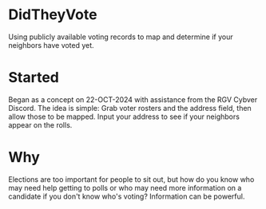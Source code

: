 # DidTheyVote
Using publicly available voting records to map and determine if your neighbors have voted yet.

# Started
Began as a concept on 22-OCT-2024 with assistance from the RGV Cybver Discord. 
The idea is simple: Grab voter rosters and the address field, then allow those to be mapped. Input your address to see if your neighbors appear on the rolls. 

# Why
Elections are too important for people to sit out, but how do you know who may need help getting to polls or who may need more information on a candidate if you don't know who's voting? Information can be powerful.
